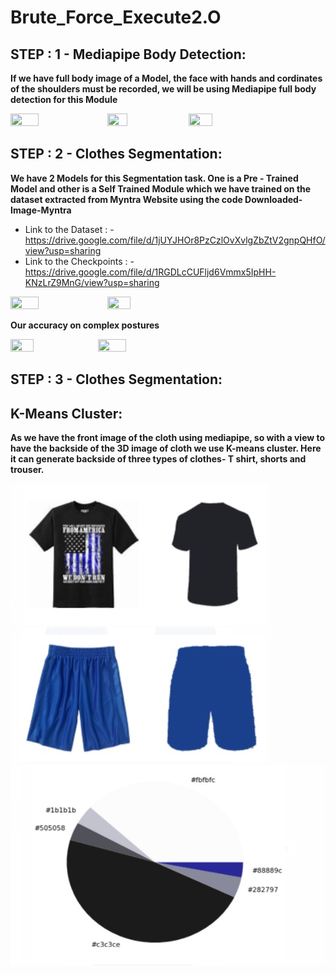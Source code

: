 # Brute_Force_Execute2.O

## STEP : 1 - Mediapipe Body Detection:
**If we have full body image of a Model, the face with hands and cordinates of the shoulders must be recorded, we will be using Mediapipe full body detection for this Module**
<p float="left"> 
<img src="https://user-images.githubusercontent.com/94181768/170849835-b6a42757-5011-4641-92db-6824f182dc2b.png" width="30%" height="30%"/>
<img src="https://user-images.githubusercontent.com/94181768/170849838-582d1a76-96b9-45cf-af44-66d1447d8f00.png" width="25%" height="25%"/>
<img src="https://user-images.githubusercontent.com/94181768/170849932-a768c995-040b-4880-8c61-ecb08d35c7e0.png" width="27.5%" height="27.5%"/>
</p>

## STEP : 2 - Clothes Segmentation:
**We have 2 Models for this Segmentation task. One is a Pre - Trained Model and other is a Self Trained Module which we have trained on the dataset extracted from Myntra Website using the code Downloaded-Image-Myntra**
- Link to the Dataset : - https://drive.google.com/file/d/1jUYJHOr8PzCzlOvXvlgZbZtV2gnpQHfO/view?usp=sharing
- Link to the Checkpoints : - https://drive.google.com/file/d/1RGDLcCUFljd6Vmmx5IpHH-KNzLrZ9MnG/view?usp=sharing
<p float = "left">
  <img src="https://user-images.githubusercontent.com/94181768/170849932-a768c995-040b-4880-8c61-ecb08d35c7e0.png" width="30%" height="30%"/>
  <img src = "https://user-images.githubusercontent.com/94181768/170850385-59bc3538-67d9-4ef8-bb82-149b24b5eb46.png" width="27%" height="27%"/>
</p>

**Our accuracy on complex postures** 

<p float = "left">
  <img src="https://user-images.githubusercontent.com/94181768/170850898-3c741776-2da7-4732-adee-2bdc7ec70e5f.jpg" width="27%" height="20%"/>
  <img src = "https://user-images.githubusercontent.com/94181768/170850923-a7aea94d-8ae1-4599-ad85-56546d879414.png" width="30%" height="45%"/>
</p>

## STEP : 3 - Clothes Segmentation:

## K-Means Cluster:

**As we have the front image of the cloth using mediapipe, so with a view to have the backside of the 3D image of cloth we use K-means cluster. 
Here it can generate backside of three types of clothes- T shirt, shorts and trouser.** 


![Tshirt](Tshirt.png)
![Shorts](Shorts.png)
![Colour map](Colour_map.png)
